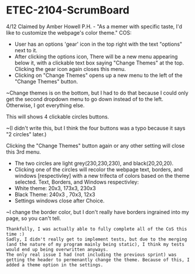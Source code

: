 # ETEC-2104-ScrumBoard

4/12
Claimed by Amber Howell
P.H. - "As a memer with specific taste, I'd like to customize the webpage's color theme."
COS:
- User has an options 'gear' icon in the top right with the text "options" next to it.
- After clicking the options icon, There will be a new menu appearing below it, with a clickable text box saying "Change Themes" at the top.  
Clicking the gear icon again closes this menu.
- Clicking on "Change Themes" opens up a new menu to the left of the "Change Themes" button.  

~Change themes is on the bottom, but I had to do that because I could only get the second dropdown menu to go down instead of to the left. Otherwise, I got everything else.

This will shows 4 clickable circles buttons.

~(I didn't write this, but I think the four buttons was a typo because it says "2 circles" later.)

Clicking the "Change Themes" button again or any other setting will close this 3rd menu.
-  The two circles are light grey(230,230,230), and black(20,20,20).
-  Clicking one of the circles will recolor the webpage text, borders, and windows [respectivley] with a new trifecta of colors based on the theme selected.
Text, Borders, and Windows respectivley:
-  White theme: 20x3, 173x3, 230x3
- Black Theme: 240x3 , 70x3, 12x3
- Settings windows close after Choice.

~I change the border color, but I don't really have borders ingrained into my page, so you can't tell.
~~~~~~~~~~~~~~~~~~~~~~~~~~~~~~~~~~~~~~~~~~~~~~~~~~~~~~~~~~~~~~~~~~~~~~~~~~~~~~~~~~~~~~~~~~~~~~~~~~~~~~~~~~~~~
Thankfully, I was actually able to fully complete all of the CoS this time :)
Sadly, I didn't really get to implement tests, but due to the merging (and the nature of my program mainly being static), I think my tests would end up being overwritten anyways.
The only real issue I had (not including the previous sprint) was getting the header to permenantly change the theme. Because of this, I added a theme option in the settings.